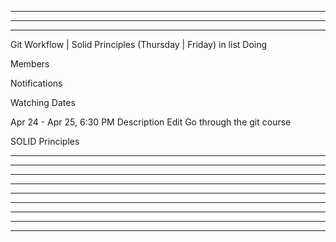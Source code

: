 

---
---
---


Git Workflow | Solid Principles (Thursday | Friday)
in list 
Doing

Members



Notifications

Watching
Dates

Apr 24 - Apr 25, 6:30 PM
Description
Edit
Go through the git course

SOLID Principles

---
---
---


---
---
---


---
---
---